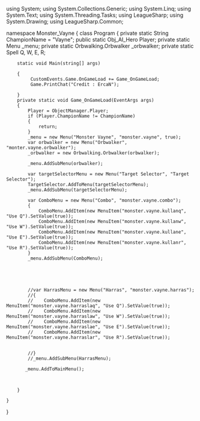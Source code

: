 using System;
using System.Collections.Generic;
using System.Linq;
using System.Text;
using System.Threading.Tasks;
using LeagueSharp;
using System.Drawing;
using LeagueSharp.Common;

namespace Monster_Vayne
{
    class Program
    {
        private static String ChampionName = "Vayne";
        public static Obj_AI_Hero Player;
        private static Menu _menu;
        private static Orbwalking.Orbwalker _orbwalker;
        private static Spell Q, W, E, R;
     

        static void Main(string[] args)

        {
             CustomEvents.Game.OnGameLoad += Game_OnGameLoad;
             Game.PrintChat("Credit : ErcaN");
           
        }
        private static void Game_OnGameLoad(EventArgs args)
        {
            Player = ObjectManager.Player;
            if (Player.ChampionName != ChampionName)
            {
                return;
            }
            _menu = new Menu("Monster Vayne", "monster.vayne", true);
            var orbwalker = new Menu("Orbwalker", "monter.vayne.orbwalker");
            _orbwalker = new Orbwalking.Orbwalker(orbwalker);

            _menu.AddSubMenu(orbwalker);

            var targetSelectorMenu = new Menu("Target Selector", "Target Selector");
            TargetSelector.AddToMenu(targetSelectorMenu);
            _menu.AddSubMenu(targetSelectorMenu);

            var ComboMenu = new Menu("Combo", "monster.vayne.combo");
            {
                ComboMenu.AddItem(new MenuItem("monster.vayne.kullanq", "Use Q").SetValue(true));
                ComboMenu.AddItem(new MenuItem("monster.vayne.kullanw", "Use W").SetValue(true));
                ComboMenu.AddItem(new MenuItem("monster.vayne.kullane", "Use E").SetValue(true));
                ComboMenu.AddItem(new MenuItem("monster.vayne.kullanr", "Use R").SetValue(true));
            }
            _menu.AddSubMenu(ComboMenu);

        

          

            //var HarrasMenu = new Menu("Harras", "monster.vayne.harras");
            //{
            //    ComboMenu.AddItem(new MenuItem("monster.vayne.harraslaq", "Use Q").SetValue(true));
            //    ComboMenu.AddItem(new MenuItem("monster.vayne.harraslaw", "Use W").SetValue(true));
            //    ComboMenu.AddItem(new MenuItem("monster.vayne.harraslae", "Use E").SetValue(true));
            //    ComboMenu.AddItem(new MenuItem("monster.vayne.harraslar", "Use R").SetValue(true));


            //}
            //_menu.AddSubMenu(HarrasMenu);
        
           _menu.AddToMainMenu();

          

        }
       
    }
}
